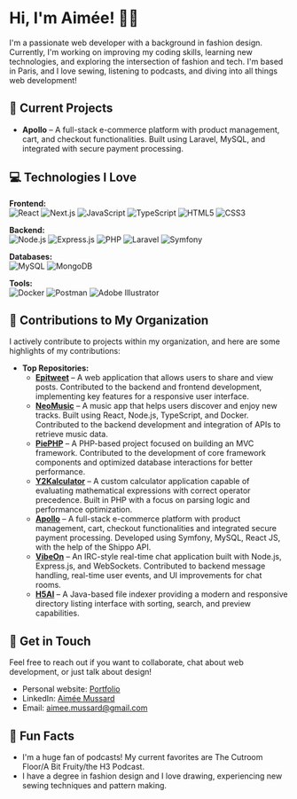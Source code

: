 # Hi, I'm Aimée! 👋🌱

I'm a passionate web developer with a background in fashion design. Currently, I'm working on improving my coding skills, learning new technologies, and exploring the intersection of fashion and tech. I'm based in Paris, and I love sewing, listening to podcasts, and diving into all things web development!

## 🔭 Current Projects

- **Apollo** – A full-stack e-commerce platform with product management, cart, and checkout functionalities. Built using Laravel, MySQL, and integrated with secure payment processing.  

## 💻 Technologies I Love

**Frontend:**  
![React](https://img.shields.io/badge/React-61DAFB?style=flat&logo=react&logoColor=black)
![Next.js](https://img.shields.io/badge/Next.js-000000?style=flat&logo=nextdotjs&logoColor=white)
![JavaScript](https://img.shields.io/badge/JavaScript-F7DF1E?style=flat&logo=javascript&logoColor=black)
![TypeScript](https://img.shields.io/badge/TypeScript-3178C6?style=flat&logo=typescript&logoColor=white)
![HTML5](https://img.shields.io/badge/HTML5-E34F26?style=flat&logo=html5&logoColor=white)
![CSS3](https://img.shields.io/badge/CSS3-1572B6?style=flat&logo=css3&logoColor=white)

**Backend:**  
![Node.js](https://img.shields.io/badge/Node.js-339933?style=flat&logo=node.js&logoColor=white)
![Express.js](https://img.shields.io/badge/Express.js-000000?style=flat&logo=express&logoColor=white)
![PHP](https://img.shields.io/badge/PHP-777BB4?style=flat&logo=php&logoColor=white)
![Laravel](https://img.shields.io/badge/Laravel-FF2D20?style=flat&logo=laravel&logoColor=white)
![Symfony](https://img.shields.io/badge/Symfony-000000?style=flat&logo=symfony&logoColor=white)

**Databases:**  
![MySQL](https://img.shields.io/badge/MySQL-4479A1?style=flat&logo=mysql&logoColor=white)
![MongoDB](https://img.shields.io/badge/MongoDB-47A248?style=flat&logo=mongodb&logoColor=white)

**Tools:**  
![Docker](https://img.shields.io/badge/Docker-2496ED?style=flat&logo=docker&logoColor=white)
![Postman](https://img.shields.io/badge/Postman-FF6C37?style=flat&logo=postman&logoColor=white)
![Adobe Illustrator](https://img.shields.io/badge/Adobe_Illustrator-FF9A00?style=flat&logo=adobe-illustrator&logoColor=white)


## 🚀 Contributions to My Organization

I actively contribute to projects within my organization, and here are some highlights of my contributions:

- **Top Repositories:**  
  - [**Epitweet**](https://github.com/aimeemussard/Epitweet.git) – A web application that allows users to share and view posts. Contributed to the backend and frontend development, implementing key features for a responsive user interface.  
  - [**NeoMusic**](https://github.com/aimeemussard/NeoMusic.git) – A music app that helps users discover and enjoy new tracks. Built using React, Node.js, TypeScript, and Docker. Contributed to the backend development and integration of APIs to retrieve music data.  
  - [**PiePHP**](https://github.com/aimeemussard/PiePHP.git) – A PHP-based project focused on building an MVC framework. Contributed to the development of core framework components and optimized database interactions for better performance.  
  - [**Y2Kalculator**](https://github.com/aimeemussard/Y2Kalculator.git) – A custom calculator application capable of evaluating mathematical expressions with correct operator precedence. Built in PHP with a focus on parsing logic and performance optimization.  
  - [**Apollo**](#https://github.com/aimeemussard/Apollo.git) – A full-stack e-commerce platform with product management, cart, checkout functionalities and integrated secure payment processing. Developed using Symfony, MySQL, React JS, with the help of the Shippo API.
  - [**VibeOn**](#https://github.com/aimeemussard/Vibeon.git) – An IRC-style real-time chat application built with Node.js, Express.js, and WebSockets. Contributed to backend message handling, real-time user events, and UI improvements for chat rooms.
  - [**H5AI**](#https://github.com/aimeemussard/H5AI.git) – A Java-based file indexer providing a modern and responsive directory listing interface with sorting, search, and preview capabilities.


## 💬 Get in Touch

Feel free to reach out if you want to collaborate, chat about web development, or just talk about design!

- Personal website: [Portfolio](www.aimee-mussard.com)
- LinkedIn: [Aimée Mussard](www.linkedin.com/in/aimeemussard)
- Email: [aimee.mussard@gmail.com](mailto:aimee.mussard@gmail.com)


## 🌸 Fun Facts 

- I'm a huge fan of podcasts! My current favorites are The Cutroom Floor/A Bit Fruity/the H3 Podcast.
- I have a degree in fashion design and I love drawing, experiencing new sewing techniques and pattern making.

<!--## My GitHub Stats

![Aimée's GitHub Stats](https://github-readme-stats.vercel.app/api?username=aimeemussard&show_icons=true&count_private=true&hide_title=true)

**aimeemussard/aimeemussard** is a ✨ _special_ ✨ repository because its `README.md` (this file) appears on your GitHub profile.

Here are some ideas to get you started:

-  I’m currently working on ...
-  I’m currently learning ...
- 👯 I’m looking to collaborate on ...
- 🤔 I’m looking for help with ...
- Ask me about ...
- 📫 How to reach me: ...
- 😄 Pronouns: ...
- ⚡ Fun fact: ...
-->
